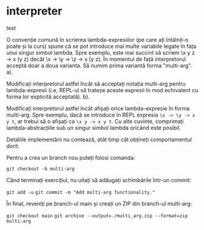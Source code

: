 # interpreter

test

O convenție comună în scrierea lambda-expresiilor (pe care ați întâlnit-o poate și la curs) spune că se pot introduce mai multe variabile legate în fața unui singur simbol lambda. Spre exemplu, este mai succint să scriem \x y z -> x (y z) decât \x -> \y -> \z -> x (y z). În momentul de față interpretorul acceptă doar a doua varianta. Să numim prima variantă forma "multi-arg".
a).

Modificați interpretorul astfel încât să acceptați notația multi-arg pentru lambda-expresii (i.e, REPL-ul să trateze aceste expresii în mod echivalent cu forma lor explicită acceptată).
b).

Modificați interpretorul astfel încât afișați orice lambda-expresie în forma multi-arg. Spre exemplu, dacă se introduce în REPL expresia `\x -> \y -> x y t`, ar trebui să o afișați ca `\x y -> x y t`. Cu alte cuvinte, comprimați lambda-abstracțiile sub un singur simbol lambda oricând este posibil.

Detaliile implementării nu contează, atât timp cât obțineți comportamentul dorit.

Pentru a crea un branch nou puteți folosi comanda:

`git checkout -b multi-arg`

Când terminați exercițiul, nu uitați să adăugați schimbările într-un commit:

`git add -u`
`git commit -m "Add multi-arg functionality."`

În final, reveniți pe branch-ul main și creați un ZIP din branch-ul multi-arg:

`git checkout main`
`git archive --output=./multi_arg.zip --format=zip multi-arg`

